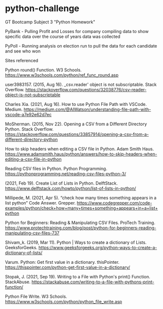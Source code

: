 # python-challenge
GT Bootcamp Subject 3 "Python Homework"

PyBank - Pulling Profit and Losses for company compiling data to show specific data over the course of years data was collected

PyPoll - Running analysis on election run to pull the data for each candidate and see who won

Sites referenced

Python round() Function. W3 Schools. https://www.w3schools.com/python/ref_func_round.asp

user3983157. (2015, Aug 16). _csv.reader' object is not subscriptable. Stack Overflow. https://stackoverflow.com/questions/32038776/csv-reader-object-is-not-subscriptable

Charles Xia. (2021, Aug 16). How to use Python File Path with VSCode. Medium. https://medium.com/@AIWatson/understanding-file-path-with-vscode-a7e92e62d7ec

MoSherman. (2015, Nov 22). Opening a CSV from a Different Directory Python. Stack Overflow. https://stackoverflow.com/questions/33857914/opening-a-csv-from-a-different-directory-python

How to skip headers when editing a CSV file in Python. Adam Smith Haus. https://www.adamsmith.haus/python/answers/how-to-skip-headers-when-editing-a-csv-file-in-python

Reading CSV files in Python. Python Programming. https://pythonprogramming.net/reading-csv-files-python-3/

(2021, Feb 19). Create List of Lists in Python. DelftStack. https://www.delftstack.com/howto/python/list-of-lists-in-python/

Millipede, M. (2021, Apr 5). “check how many times something appears in a list python” Code Answer. Grepper. https://www.codegrepper.com/code-examples/python/check+how+many+times+something+appears+in+a+list+python

Python for Beginners: Reading & Manipulating CSV Files. ProTech Training. https://www.protechtraining.com/blog/post/python-for-beginners-reading-manipulating-csv-files-737

Shivam_k. (2019, Mar 11). Python | Ways to create a dictionary of Lists. GeeksforGeeks. https://www.geeksforgeeks.org/python-ways-to-create-a-dictionary-of-lists/

Varum. Python: Get first value in a dictionary. thisPointer. https://thispointer.com/python-get-first-value-in-a-dictionary/

Stopak, J. (2021, Sep 19). Writing to a File with Python's print() Function. StackAbuse. https://stackabuse.com/writing-to-a-file-with-pythons-print-function/

Python File Write. W3 Schools. https://www.w3schools.com/python/python_file_write.asp
